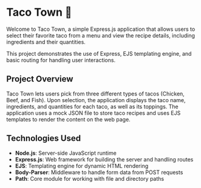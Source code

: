 # Taco Town 🌮

Welcome to Taco Town, a simple Express.js application that allows users to select their favorite taco from a menu and view the recipe details, including ingredients and their quantities.

This project demonstrates the use of Express, EJS templating engine, and basic routing for handling user interactions.

## Project Overview

Taco Town lets users pick from three different types of tacos (Chicken, Beef, and Fish). Upon selection, the application displays the taco name, ingredients, and quantities for each taco, as well as its toppings. The application uses a mock JSON file to store taco recipes and uses EJS templates to render the content on the web page.

## Technologies Used

- **Node.js**: Server-side JavaScript runtime
- **Express.js**: Web framework for building the server and handling routes
- **EJS**: Templating engine for dynamic HTML rendering
- **Body-Parser**: Middleware to handle form data from POST requests
- **Path**: Core module for working with file and directory paths
